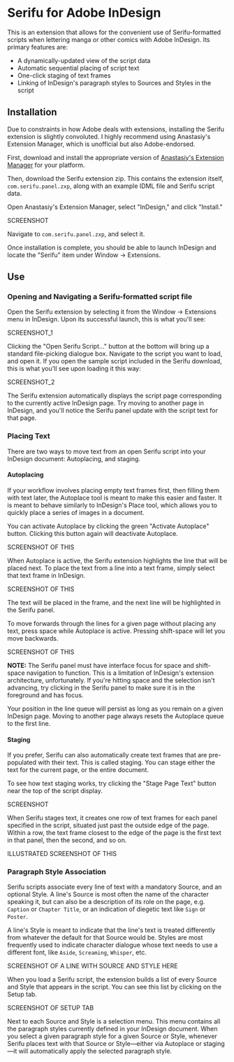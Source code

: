 # Serifu for Adobe InDesign

This is an extension that allows for the convenient use of Serifu-formatted scripts when lettering manga or other comics with Adobe InDesign. Its primary features are:

- A dynamically-updated view of the script data
- Automatic sequential placing of script text
- One-click staging of text frames
- Linking of InDesign's paragraph styles to Sources and Styles in the script

## Installation

Due to constraints in how Adobe deals with extensions, installing the Serifu extension is slightly convoluted. I highly recommend using Anastasiy's Extension Manager, which is unofficial but also Adobe-endorsed. 

First, download and install the appropriate version of [Anastasiy's Extension Manager](https://install.anastasiy.com) for your platform.

Then, download the Serifu extension zip. This contains the extension itself, `com.serifu.panel.zxp`, along with an example IDML file and Serifu script data.

Open Anastasiy's Extension Manager, select "InDesign," and click "Install."

SCREENSHOT

Navigate to `com.serifu.panel.zxp`, and select it.

Once installation is complete, you should be able to launch InDesign and locate the "Serifu" item under Window -> Extensions.

## Use

### Opening and Navigating a Serifu-formatted script file

Open the Serifu extension by selecting it from the Window -> Extensions menu in InDesign. Upon its successful launch, this is what you'll see:

SCREENSHOT_1

Clicking the "Open Serifu Script..." button at the bottom will bring up a standard file-picking dialogue box. Navigate to the script you want to load, and open it. If you open the sample script included in the Serifu download, this is what you'll see upon loading it this way:

SCREENSHOT_2

The Serifu extension automatically displays the script page corresponding to the currently active InDesign page. Try moving to another page in InDesign, and you'll notice the Serifu panel update with the script text for that page.

### Placing Text

There are two ways to move text from an open Serifu script into your InDesign document: Autoplacing, and staging.

#### Autoplacing

If your workflow involves placing empty text frames first, then filling them with text later, the Autoplace tool is meant to make this easier and faster. It is meant to behave similarly to InDesign's Place tool, which allows you to quickly place a series of images in a document.

You can activate Autoplace by clicking the green "Activate Autoplace" button. Clicking this button again will deactivate Autoplace.

SCREENSHOT OF THIS

When Autoplace is active, the Serifu extension highlights the line that will be placed next. To place the text from a line into a text frame, simply select that text frame in InDesign.

SCREENSHOT OF THIS

The text will be placed in the frame, and the next line will be highlighted in the Serifu panel.

To move forwards through the lines for a given page without placing any text, press space while Autoplace is active. Pressing shift-space will let you move backwards.

SCREENSHOT OF THIS

**NOTE:** The Serifu panel must have interface focus for space and shift-space navigation to function. This is a limitation of InDesign's extension architecture, unfortunately. If you're hitting space and the selection isn't advancing, try clicking in the Serifu panel to make sure it is in the foreground and has focus.

Your position in the line queue will persist as long as you remain on a given InDesign page. Moving to another page always resets the Autoplace queue to the first line.

#### Staging

If you prefer, Serifu can also automatically create text frames that are pre-populated with their text. This is called staging. You can stage either the text for the current page, or the entire document.

To see how text staging works, try clicking the "Stage Page Text" button near the top of the script display.

SCREENSHOT

When Serifu stages text, it creates one row of text frames for each panel specified in the script, situated just past the outside edge of the page. Within a row, the text frame closest to the edge of the page is the first text in that panel, then the second, and so on.

ILLUSTRATED SCREENSHOT OF THIS

### Paragraph Style Association

Serifu scripts associate every line of text with a mandatory Source, and an optional Style. A line's Source is most often the name of the character speaking it, but can also be a description of its role on the page, e.g. `Caption` or `Chapter Title`, or an indication of diegetic text like `Sign` or `Poster`.

A line's Style is meant to indicate that the line's text is treated differently from whatever the default for that Source would be. Styles are most frequently used to indicate character dialogue whose text needs to use a different font, like `Aside`, `Screaming`, `Whisper`, etc.

SCREENSHOT OF A LINE WITH SOURCE AND STYLE HERE

When you load a Serifu script, the extension builds a list of every Source and Style that appears in the script. You can see this list by clicking on the Setup tab.

SCREENSHOT OF SETUP TAB

Next to each Source and Style is a selection menu. This menu contains all the paragraph styles currently defined in your InDesign document. When you select a given paragraph style for a given Source or Style, whenever Serifu places text with that Source or Style—either via Autoplace or staging—it will automatically apply the selected paragraph style.
